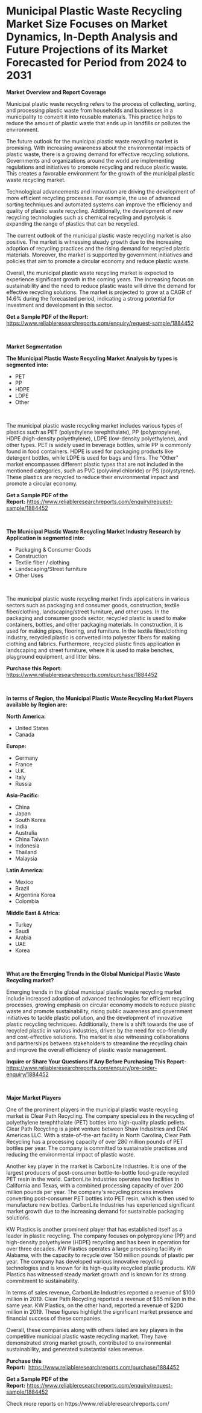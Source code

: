 <p><h1>Municipal Plastic Waste Recycling Market Size Focuses on Market Dynamics, In-Depth Analysis and Future Projections of its Market Forecasted for Period from 2024 to 2031</h1></p><p><strong>Market Overview and Report Coverage</strong></p>
<p><p>Municipal plastic waste recycling refers to the process of collecting, sorting, and processing plastic waste from households and businesses in a municipality to convert it into reusable materials. This practice helps to reduce the amount of plastic waste that ends up in landfills or pollutes the environment.</p><p>The future outlook for the municipal plastic waste recycling market is promising. With increasing awareness about the environmental impacts of plastic waste, there is a growing demand for effective recycling solutions. Governments and organizations around the world are implementing regulations and initiatives to promote recycling and reduce plastic waste. This creates a favorable environment for the growth of the municipal plastic waste recycling market.</p><p>Technological advancements and innovation are driving the development of more efficient recycling processes. For example, the use of advanced sorting techniques and automated systems can improve the efficiency and quality of plastic waste recycling. Additionally, the development of new recycling technologies such as chemical recycling and pyrolysis is expanding the range of plastics that can be recycled.</p><p>The current outlook of the municipal plastic waste recycling market is also positive. The market is witnessing steady growth due to the increasing adoption of recycling practices and the rising demand for recycled plastic materials. Moreover, the market is supported by government initiatives and policies that aim to promote a circular economy and reduce plastic waste.</p><p>Overall, the municipal plastic waste recycling market is expected to experience significant growth in the coming years. The increasing focus on sustainability and the need to reduce plastic waste will drive the demand for effective recycling solutions. The market is projected to grow at a CAGR of 14.6% during the forecasted period, indicating a strong potential for investment and development in this sector.</p></p>
<p><strong>Get a Sample PDF of the Report:</strong> <a href="https://www.reliableresearchreports.com/enquiry/request-sample/1884452">https://www.reliableresearchreports.com/enquiry/request-sample/1884452</a></p>
<p>&nbsp;</p>
<p><strong>Market Segmentation</strong></p>
<p><strong>The Municipal Plastic Waste Recycling Market Analysis by types is segmented into:</strong></p>
<p><ul><li>PET</li><li>PP</li><li>HDPE</li><li>LDPE</li><li>Other</li></ul></p>
<p>&nbsp;</p>
<p><p>The municipal plastic waste recycling market includes various types of plastics such as PET (polyethylene terephthalate), PP (polypropylene), HDPE (high-density polyethylene), LDPE (low-density polyethylene), and other types. PET is widely used in beverage bottles, while PP is commonly found in food containers. HDPE is used for packaging products like detergent bottles, while LDPE is used for bags and films. The "Other" market encompasses different plastic types that are not included in the mentioned categories, such as PVC (polyvinyl chloride) or PS (polystyrene). These plastics are recycled to reduce their environmental impact and promote a circular economy.</p></p>
<p><strong>Get a Sample PDF of the Report:</strong>&nbsp;<a href="https://www.reliableresearchreports.com/enquiry/request-sample/1884452">https://www.reliableresearchreports.com/enquiry/request-sample/1884452</a></p>
<p>&nbsp;</p>
<p><strong>The Municipal Plastic Waste Recycling Market Industry Research by Application is segmented into:</strong></p>
<p><ul><li>Packaging & Consumer Goods</li><li>Construction</li><li>Textile fiber / clothing</li><li>Landscaping/Street furniture</li><li>Other Uses</li></ul></p>
<p>&nbsp;</p>
<p><p>The municipal plastic waste recycling market finds applications in various sectors such as packaging and consumer goods, construction, textile fiber/clothing, landscaping/street furniture, and other uses. In the packaging and consumer goods sector, recycled plastic is used to make containers, bottles, and other packaging materials. In construction, it is used for making pipes, flooring, and furniture. In the textile fiber/clothing industry, recycled plastic is converted into polyester fibers for making clothing and fabrics. Furthermore, recycled plastic finds application in landscaping and street furniture, where it is used to make benches, playground equipment, and litter bins.</p></p>
<p><strong>Purchase this Report:</strong>&nbsp; <a href="https://www.reliableresearchreports.com/purchase/1884452">https://www.reliableresearchreports.com/purchase/1884452</a></p>
<p>&nbsp;</p>
<p><strong>In terms of Region, the Municipal Plastic Waste Recycling Market Players available by Region are:</strong></p>
<p>
    <p> <strong> North America: </strong>
        <ul>
            <li>United States</li>
            <li>Canada</li>
        </ul>
        </p> 
    <p> <strong> Europe: </strong>
        <ul>
            <li>Germany</li>
            <li>France</li>
            <li>U.K.</li>
            <li>Italy</li>
            <li>Russia</li>
        </ul>
        </p> 
    <p> <strong> Asia-Pacific: </strong>
        <ul>
            <li>China</li>
            <li>Japan</li>
            <li>South Korea</li>
            <li>India</li>
            <li>Australia</li>
            <li>China Taiwan</li>
            <li>Indonesia</li>
            <li>Thailand</li>
            <li>Malaysia</li>
        </ul>
        </p> 
    <p> <strong> Latin America: </strong>
        <ul>
            <li>Mexico</li>
            <li>Brazil</li>
            <li>Argentina Korea</li>
            <li>Colombia</li>
        </ul>
        </p> 
    <p> <strong> Middle East & Africa: </strong>
        <ul>
            <li>Turkey</li>
            <li>Saudi</li>
            <li>Arabia</li>
            <li>UAE</li>
            <li>Korea</li>
        </ul>
    </p>
    </p>
<p>&nbsp;</p>
<p><strong>What are the Emerging Trends in the Global Municipal Plastic Waste Recycling market?</strong></p>
<p><p>Emerging trends in the global municipal plastic waste recycling market include increased adoption of advanced technologies for efficient recycling processes, growing emphasis on circular economy models to reduce plastic waste and promote sustainability, rising public awareness and government initiatives to tackle plastic pollution, and the development of innovative plastic recycling techniques. Additionally, there is a shift towards the use of recycled plastic in various industries, driven by the need for eco-friendly and cost-effective solutions. The market is also witnessing collaborations and partnerships between stakeholders to streamline the recycling chain and improve the overall efficiency of plastic waste management.</p></p>
<p><strong>Inquire or Share Your Questions If Any Before Purchasing This Report</strong>- <a href="https://www.reliableresearchreports.com/enquiry/pre-order-enquiry/1884452">https://www.reliableresearchreports.com/enquiry/pre-order-enquiry/1884452</a></p>
<p>&nbsp;</p>
<p><strong>Major Market Players</strong></p>
<p><p>One of the prominent players in the municipal plastic waste recycling market is Clear Path Recycling. The company specializes in the recycling of polyethylene terephthalate (PET) bottles into high-quality plastic pellets. Clear Path Recycling is a joint venture between Shaw Industries and DAK Americas LLC. With a state-of-the-art facility in North Carolina, Clear Path Recycling has a processing capacity of over 280 million pounds of PET bottles per year. The company is committed to sustainable practices and reducing the environmental impact of plastic waste.</p><p>Another key player in the market is CarbonLite Industries. It is one of the largest producers of post-consumer bottle-to-bottle food-grade recycled PET resin in the world. CarbonLite Industries operates two facilities in California and Texas, with a combined processing capacity of over 200 million pounds per year. The company's recycling process involves converting post-consumer PET bottles into PET resin, which is then used to manufacture new bottles. CarbonLite Industries has experienced significant market growth due to the increasing demand for sustainable packaging solutions.</p><p>KW Plastics is another prominent player that has established itself as a leader in plastic recycling. The company focuses on polypropylene (PP) and high-density polyethylene (HDPE) recycling and has been in operation for over three decades. KW Plastics operates a large processing facility in Alabama, with the capacity to recycle over 150 million pounds of plastic per year. The company has developed various innovative recycling technologies and is known for its high-quality recycled plastic products. KW Plastics has witnessed steady market growth and is known for its strong commitment to sustainability.</p><p>In terms of sales revenue, CarbonLite Industries reported a revenue of $100 million in 2019. Clear Path Recycling reported a revenue of $85 million in the same year. KW Plastics, on the other hand, reported a revenue of $200 million in 2019. These figures highlight the significant market presence and financial success of these companies.</p><p>Overall, these companies along with others listed are key players in the competitive municipal plastic waste recycling market. They have demonstrated strong market growth, contributed to environmental sustainability, and generated substantial sales revenue.</p></p>
<p><strong>Purchase this Report:</strong>&nbsp;&nbsp;<a href="https://www.reliableresearchreports.com/purchase/1884452">https://www.reliableresearchreports.com/purchase/1884452</a></p>
<p></p>
<p><strong>Get a Sample PDF of the Report:</strong>&nbsp;<a href="https://www.reliableresearchreports.com/enquiry/request-sample/1884452">https://www.reliableresearchreports.com/enquiry/request-sample/1884452</a></p>
<p>Check more reports on https://www.reliableresearchreports.com/</p>